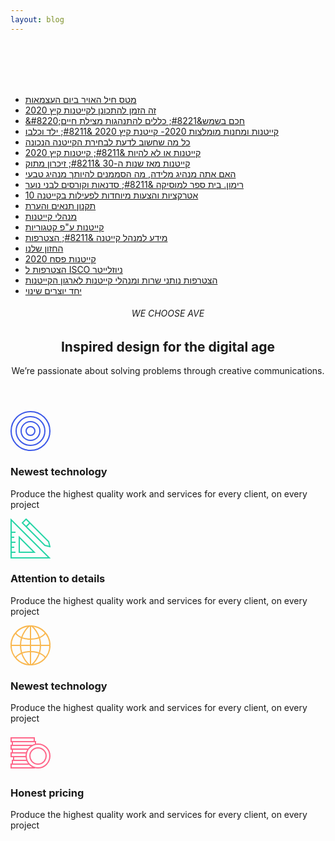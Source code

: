 ```yaml
---
layout: blog
---
```


<br> <br> <br> <br>

* [מטס חיל האויר ביום העצמאות](/2020/01/16/מטס-חיל-האוויר/)
* [זה הזמן להתכונן לקייטנות קיץ 2020](/2020/01/15/%d7%96%d7%94-%d7%94%d7%96%d7%9e%d7%9f-%d7%9c%d7%94%d7%aa%d7%9b%d7%95%d7%a0%d7%9f-%d7%9c%d7%a7%d7%99%d7%99%d7%98%d7%a0%d7%95%d7%aa-%d7%a7%d7%99%d7%a5-2020/)
* [&\#8220;חכם בשמש&\#8221; כללים להתנהגות מצילת חיים](/2020/01/15/%d7%97%d7%9b%d7%9d-%d7%91%d7%a9%d7%9e%d7%a9-%d7%9b%d7%9c%d7%9c%d7%99%d7%9d-%d7%9c%d7%94%d7%aa%d7%a0%d7%94%d7%92%d7%95%d7%aa-%d7%9e%d7%a6%d7%99%d7%9c%d7%aa-%d7%97%d7%99%d7%99%d7%9d/)
* [קייטנות ומחנות מומלצות 2020- קייטנת קיץ 2020 &\#8211; ילד וכלבו](/2020/01/15/149/)
* [כל מה שחשוב לדעת לבחירת הקייטנה הנכונה](/2020/01/15/%d7%9b%d7%9c-%d7%9e%d7%94-%d7%a9%d7%97%d7%a9%d7%95%d7%91-%d7%9c%d7%93%d7%a2%d7%aa-%d7%9c%d7%91%d7%97%d7%99%d7%a8%d7%aa-%d7%94%d7%a7%d7%99%d7%99%d7%98%d7%a0%d7%94-%d7%94%d7%a0%d7%9b%d7%95%d7%a0%d7%94/)
* [קייטנות או לא להיות &\#8211; קייטנות קיץ 2020](/2020/01/15/%d7%a7%d7%99%d7%99%d7%98%d7%a0%d7%95%d7%aa-%d7%90%d7%95-%d7%9c%d7%90-%d7%9c%d7%94%d7%99%d7%95%d7%aa-%d7%a7%d7%99%d7%99%d7%98%d7%a0%d7%95%d7%aa-%d7%a7%d7%99%d7%a5-2020/)
* [קייטנות מאז שנות ה-30 &\#8211; זיכרון מתוק](/2020/01/14/%d7%a7%d7%99%d7%99%d7%98%d7%a0%d7%95%d7%aa-%d7%9e%d7%90%d7%96-%d7%a9%d7%a0%d7%95%d7%aa-%d7%94-30-%d7%96%d7%99%d7%9b%d7%a8%d7%95%d7%9f-%d7%9e%d7%aa%d7%95%d7%a7/)
* [האם אתה מנהיג מלידה, מה הסממנים להיותך מנהיג טבעי](/2020/01/13/70/)
* [רימון. בית ספר למוסיקה &\#8211; סדנאות וקורסים לבני נוער](/2020/01/13/66/)
* [10 אטרקציות והצעות מיוחדות לפעילות בקייטנה](/2020/01/13/60/)
* [תקנון תנאים והערת](/2020/01/13/%d7%aa%d7%a7%d7%a0%d7%95%d7%9f-%d7%aa%d7%a0%d7%90%d7%99%d7%9d-%d7%95%d7%94%d7%a2%d7%a8%d7%aa/)
* [מנהלי קייטנות](/2020/01/13/%d7%9e%d7%a0%d7%94%d7%9c%d7%99-%d7%a7%d7%99%d7%99%d7%98%d7%a0%d7%95%d7%aa/)
* [קייטנות ע"פ קטגוריות](/2020/01/13/%d7%a7%d7%99%d7%99%d7%98%d7%a0%d7%95%d7%aa-%d7%a2%d7%a4-%d7%a7%d7%98%d7%92%d7%95%d7%a8%d7%99%d7%95%d7%aa/)
* [מידע למנהל קייטנה &\#8211; הצטרפות](/2020/01/13/%d7%9e%d7%99%d7%93%d7%a2-%d7%9c%d7%9e%d7%a0%d7%94%d7%9c-%d7%a7%d7%99%d7%99%d7%98%d7%a0%d7%94-%d7%94%d7%a6%d7%98%d7%a8%d7%a4%d7%95%d7%aa/)
* [החזון שלנו](/2020/01/13/החזון-שלנו/)
* [קייטנות פסח 2020](/2020/01/13/39/)
* [הצטרפות ל ISCO ניוזלייטר](/2020/01/13/%d7%94%d7%a6%d7%98%d7%a8%d7%a4%d7%95%d7%aa-%d7%9c-isco-%d7%a0%d7%99%d7%95%d7%96%d7%9c%d7%99%d7%99%d7%98%d7%a8/)
* [הצטרפות נותני שרות ומנהלי קייטנות לארגון הקייטנות](/2020/01/12/%d7%94%d7%a6%d7%98%d7%a8%d7%a4%d7%95%d7%aa-%d7%a0%d7%95%d7%aa%d7%a0%d7%99-%d7%a9%d7%a8%d7%95%d7%aa-%d7%95%d7%9e%d7%a0%d7%94%d7%9c%d7%99-%d7%a7%d7%99%d7%99%d7%98%d7%a0%d7%95%d7%aa-%d7%9c%d7%90%d7%a8/)
* [יחד יוצרים שינוי](/2020/01/12/%d7%99%d7%97%d7%93-%d7%99%d7%95%d7%a6%d7%a8%d7%99%d7%9d-%d7%a9%d7%99%d7%a0%d7%95%d7%99/)

<section class="vc_row pt-30 pb-60" id="services">
			<div class="container">
				<div class="row">
					<div class="lqd-column col-md-10 col-md-offset-1">
						<header class="fancy-title text-center mb-75" data-custom-animations="true" data-ca-options="{&quot;triggerHandler&quot;:&quot;inview&quot;,&quot;animationTarget&quot;:&quot;all-childs&quot;,&quot;duration&quot;:1200,&quot;delay&quot;:100,&quot;initValues&quot;:{&quot;translateY&quot;:80,&quot;opacity&quot;:0},&quot;animations&quot;:{&quot;translateY&quot;:0,&quot;opacity&quot;:1}}">
							<h6 class="text-uppercase ltr-sp-2 font-size-12 font-weight-semibold text-secondary">WE CHOOSE AVE</h6>
							<h2 class="mt-4 mb-4">Inspired design for the digital age</h2>
							<div class="row">
								<div class="lqd-column col-md-6 col-md-offset-3 px-md-5">
									<p>We’re passionate about solving problems through creative communications.</p>
								</div><!-- /.col-md-6 col-md-offset-3 -->
							</div><!-- /.row -->
						</header><!-- /.fancy-title -->
					</div><!-- /.col-md-8 col-md-offset-2 -->
				</div><!-- /.row -->
				<div class="row" data-custom-animations="true" data-ca-options="{&quot;triggerHandler&quot;:&quot;inview&quot;,&quot;animationTarget&quot;:&quot;all-childs&quot;,&quot;duration&quot;:&quot;1200&quot;,&quot;delay&quot;:&quot;180&quot;,&quot;initValues&quot;:{&quot;scale&quot;:0.8,&quot;opacity&quot;:0},&quot;animations&quot;:{&quot;scale&quot;:1,&quot;opacity&quot;:1}}">
					<div class="lqd-column col-md-6">
						<div class="iconbox iconbox-side iconbox-semiround iconbox-shadow iconbox-heading-sm iconbox-filled" id="ld_icon_box_5c4e9c4475e68" data-plugin-options="{&quot;color&quot;:&quot;#3d59e8&quot;}">
							<div class="iconbox-icon-wrap">
								<span class="iconbox-icon-container">
									<svg version="1.1" xmlns="http://www.w3.org/2000/svg" xmlns:xlink="http://www.w3.org/1999/xlink" x="0px" y="0px" width="64px" height="64px" viewbox="0 0 64 64" enable-background="new 0 0 64 64" xml:space="preserve"> <defs xmlns="http://www.w3.org/2000/svg"> <lineargradient gradientunits="userSpaceOnUse" id="grad951863" x1="0%" y1="0%" x2="0%" y2="100%"> <stop offset="0%" stop-color="rgb(61, 89, 232)" /> <stop offset="100%" stop-color="rgb(61, 89, 232)" /> </lineargradient> </defs> <path fill="none" stroke="url(#grad951863)" stroke-width="2" stroke-miterlimit="10" d="M53.92,10.081c12.107,12.105,12.107,31.732,0,43.838 c-12.106,12.108-31.734,12.108-43.84,0c-12.107-12.105-12.107-31.732,0-43.838C22.186-2.027,41.813-2.027,53.92,10.081z" /> <circle fill="none" stroke="url(#grad951863)" stroke-width="2" stroke-miterlimit="10" cx="32" cy="32" r="22.999" /> <circle fill="none" stroke="url(#grad951863)" stroke-width="2" stroke-miterlimit="10" cx="32" cy="32" r="15" /> <circle fill="none" stroke="url(#grad951863)" stroke-width="2" stroke-miterlimit="10" cx="32" cy="32" r="6.999" /> </svg>
								</span>
							</div><!-- /.iconbox-icon-container -->
							<div class="contents">
								<h3 class="mb-2">Newest technology</h3>
								<p>Produce the highest quality work and services for every client, on every project</p>
							</div><!-- /.contents -->
						</div><!-- /.iconbox -->
					</div><!-- /.col-md-6 -->
					<div class="lqd-column col-md-6">
						<div class="iconbox iconbox-side iconbox-semiround iconbox-shadow iconbox-heading-sm iconbox-filled" id="ld_icon_box_5c4e9c4475e69" data-plugin-options="{&quot;color&quot;:&quot;#28d5a7&quot;}">
							<div class="iconbox-icon-wrap">
								<span class="iconbox-icon-container">
									<svg version="1.1" xmlns="http://www.w3.org/2000/svg" xmlns:xlink="http://www.w3.org/1999/xlink" x="0px" y="0px" width="64px" height="64px" viewbox="0 0 64 64" enable-background="new 0 0 64 64" xml:space="preserve"><defs xmlns="http://www.w3.org/2000/svg"><lineargradient gradientunits="userSpaceOnUse" id="grad84546" x1="0%" y1="0%" x2="0%" y2="100%"><stop offset="0%" stop-color="rgb(40, 213, 167)" /><stop offset="100%" stop-color="rgb(40, 213, 167)" /></lineargradient></defs> <polygon fill="none" stroke="url(#grad84546)" stroke-width="2" stroke-miterlimit="10" points="1,63 1,2 62,63 " /> <polygon fill="none" stroke="url(#grad84546)" stroke-width="2" stroke-miterlimit="10" points="14,54 14,30 38,54 " /> <line fill="none" stroke="url(#grad84546)" stroke-width="2" stroke-miterlimit="10" x1="8" y1="22" x2="2" y2="22" /> <line fill="none" stroke="url(#grad84546)" stroke-width="2" stroke-miterlimit="10" x1="6" y1="30" x2="2" y2="30" /> <line fill="none" stroke="url(#grad84546)" stroke-width="2" stroke-miterlimit="10" x1="8" y1="38" x2="2" y2="38" /> <line fill="none" stroke="url(#grad84546)" stroke-width="2" stroke-miterlimit="10" x1="6" y1="46" x2="2" y2="46" /> <line fill="none" stroke="url(#grad84546)" stroke-width="2" stroke-miterlimit="10" x1="8" y1="54" x2="2" y2="54" /> <polygon fill="none" stroke="url(#grad84546)" stroke-width="2" stroke-miterlimit="10" points="25,1 19,7 55,43 63,45 61,37 " /> <line fill="none" stroke="url(#grad84546)" stroke-width="2" stroke-miterlimit="10" x1="25" y1="13" x2="31" y2="7" /> </svg>
								</span>
							</div><!-- /.iconbox-icon-container -->
							<div class="contents">
								<h3 class="mb-2">Attention to details</h3>
								<p>Produce the highest quality work and services for every client, on every project</p>
							</div><!-- /.contents -->
						</div><!-- /.iconbox -->
					</div><!-- /.col-md-6 -->
					<div class="lqd-column col-md-6">
						<div class="iconbox iconbox-side iconbox-semiround iconbox-shadow iconbox-heading-sm iconbox-filled" id="ld_icon_box_5c4e9c4475e70" data-plugin-options="{&quot;color&quot;:&quot;#f9b851&quot;}">
							<div class="iconbox-icon-wrap">
								<span class="iconbox-icon-container">
									<svg version="1.1" xmlns="http://www.w3.org/2000/svg" xmlns:xlink="http://www.w3.org/1999/xlink" x="0px" y="0px" width="64px" height="64px" viewbox="0 0 64 64" enable-background="new 0 0 64 64" xml:space="preserve"><defs xmlns="http://www.w3.org/2000/svg"><lineargradient gradientunits="userSpaceOnUse" id="grad81353" x1="0%" y1="0%" x2="0%" y2="100%"><stop offset="0%" stop-color="rgb(249, 184, 81)" /><stop offset="100%" stop-color="rgb(249, 184, 81)" /></lineargradient></defs> <path fill="none" stroke="url(#grad81353)" stroke-width="2" stroke-miterlimit="10" d="M32.001,0.887c17.184,0,31.113,13.929,31.112,31.113 C63.114,49.185,49.184,63.115,32,63.113C14.815,63.114,0.887,49.185,0.888,32.001C0.885,14.816,14.815,0.887,32.001,0.887z" /> <line fill="none" stroke="url(#grad81353)" stroke-width="2" stroke-miterlimit="10" x1="32" y1="1" x2="32" y2="63" /> <line fill="none" stroke="url(#grad81353)" stroke-width="2" stroke-miterlimit="10" x1="63" y1="32" x2="1" y2="32" /> <path fill="none" stroke="url(#grad81353)" stroke-width="2" stroke-miterlimit="10" d="M30,1c0,0-14,11-14,31s14,31,14,31" /> <path fill="none" stroke="url(#grad81353)" stroke-width="2" stroke-miterlimit="10" d="M34,1c0,0,14,11,14,31S34,63,34,63" /> <path fill="none" stroke="url(#grad81353)" stroke-width="2" stroke-miterlimit="10" d="M8,12c0,0,5,10,24,10s24-10,24-10" /> <path fill="none" stroke="url(#grad81353)" stroke-width="2" stroke-miterlimit="10" d="M8,52c0,0,5-10,24-10s24,10,24,10" /> </svg>
								</span>
							</div><!-- /.iconbox-icon-container -->
							<div class="contents">
								<h3 class="mb-2">Newest technology</h3>
								<p>Produce the highest quality work and services for every client, on every project</p>
							</div><!-- /.contents -->
						</div><!-- /.iconbox -->
					</div><!-- /.col-md-6 -->
					<div class="lqd-column col-md-6">
						<div class="iconbox iconbox-side iconbox-semiround iconbox-shadow iconbox-heading-sm iconbox-filled" id="ld_icon_box_5c4e9c4475e71" data-plugin-options="{&quot;color&quot;:&quot;#fe688b&quot;}">
							<div class="iconbox-icon-wrap">
								<span class="iconbox-icon-container">
									<svg version="1.0" xmlns="http://www.w3.org/2000/svg" xmlns:xlink="http://www.w3.org/1999/xlink" x="0px" y="0px" width="64px" height="64px" viewbox="0 0 64 64" enable-background="new 0 0 64 64" xml:space="preserve"><defs xmlns="http://www.w3.org/2000/svg"><lineargradient gradientunits="userSpaceOnUse" id="grad611408" x1="0%" y1="0%" x2="0%" y2="100%"><stop offset="0%" stop-color="rgb(254, 104, 139)" /><stop offset="100%" stop-color="rgb(254, 104, 139)" /></lineargradient></defs> <circle fill="none" stroke="url(#grad611408)" stroke-width="2" stroke-miterlimit="10" cx="44" cy="38" r="19" /> <circle fill="none" stroke="url(#grad611408)" stroke-width="2" stroke-miterlimit="10" cx="44" cy="38" r="13" /> <polyline fill="none" stroke="url(#grad611408)" stroke-width="2" stroke-miterlimit="10" points="30,51 1,51 1,57 38,57 38,56 " /> <polyline fill="none" stroke="url(#grad611408)" stroke-width="2" stroke-miterlimit="10" points="27,45 3,45 3,51 30,51 " /> <polyline fill="none" stroke="url(#grad611408)" stroke-width="2" stroke-miterlimit="10" points="26,39 5,39 5,45 27,45 " /> <polyline fill="none" stroke="url(#grad611408)" stroke-width="2" stroke-miterlimit="10" points="26,33 1,33 1,39 26,39 " /> <polyline fill="none" stroke="url(#grad611408)" stroke-width="2" stroke-miterlimit="10" points="29,27 3,27 3,33 26,33 " /> <polyline fill="none" stroke="url(#grad611408)" stroke-width="2" stroke-miterlimit="10" points="35,21 1,21 1,27 29,27 " /> <polyline fill="none" stroke="url(#grad611408)" stroke-width="2" stroke-miterlimit="10" points="40,20 40,15 3,15 3,21 35,21 " /> <rect x="1" y="9" fill="none" stroke="url(#grad611408)" stroke-width="2" stroke-miterlimit="10" width="37" height="6" /> </svg>
								</span>
							</div><!-- /.iconbox-icon-container -->
							<div class="contents">
								<h3 class="mb-2">Honest pricing</h3>
								<p>Produce the highest quality work and services for every client, on every project</p>
							</div><!-- /.contents -->
						</div><!-- /.iconbox -->
					</div><!-- /.col-md-6 -->
				</div><!-- /.row -->
			</div><!-- /.container -->
		</section>